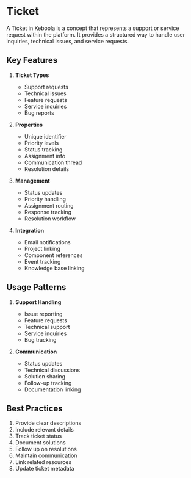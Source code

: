 # Ticket

A Ticket in Keboola is a concept that represents a support or service request within the platform. It provides a structured way to handle user inquiries, technical issues, and service requests.

## Key Features

1. **Ticket Types**
   - Support requests
   - Technical issues
   - Feature requests
   - Service inquiries
   - Bug reports

2. **Properties**
   - Unique identifier
   - Priority levels
   - Status tracking
   - Assignment info
   - Communication thread
   - Resolution details

3. **Management**
   - Status updates
   - Priority handling
   - Assignment routing
   - Response tracking
   - Resolution workflow

4. **Integration**
   - Email notifications
   - Project linking
   - Component references
   - Event tracking
   - Knowledge base linking

## Usage Patterns

1. **Support Handling**
   - Issue reporting
   - Feature requests
   - Technical support
   - Service inquiries
   - Bug tracking

2. **Communication**
   - Status updates
   - Technical discussions
   - Solution sharing
   - Follow-up tracking
   - Documentation linking

## Best Practices

1. Provide clear descriptions
2. Include relevant details
3. Track ticket status
4. Document solutions
5. Follow up on resolutions
6. Maintain communication
7. Link related resources
8. Update ticket metadata 